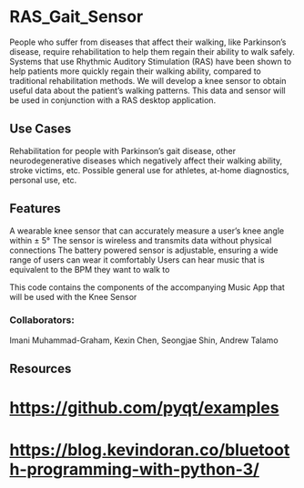 # RAS_Gait_Sensor

People who suffer from diseases that affect their walking, like Parkinson’s disease, require rehabilitation to help them regain their ability to walk safely. Systems that use Rhythmic Auditory Stimulation (RAS) have been shown to help patients more quickly regain their walking ability, compared to traditional rehabilitation methods. We will develop a knee sensor to obtain useful data about the patient’s walking patterns. This data and sensor will be used in conjunction with a RAS desktop application.

## Use Cases
Rehabilitation for people with Parkinson’s gait disease, other neurodegenerative diseases which negatively affect their walking ability, stroke victims, etc. 
Possible general use for athletes, at-home diagnostics, personal use, etc.

## Features
A wearable knee sensor that can accurately measure a user’s knee angle within ± 5°
The sensor is wireless and transmits data without physical connections
The battery powered sensor is adjustable, ensuring a wide range of users can wear it comfortably
Users can hear music that is equivalent to the BPM they want to walk to

This code contains the components of the accompanying Music App that will be used with the Knee Sensor

### Collaborators:
Imani Muhammad-Graham, Kexin Chen, Seongjae Shin, Andrew Talamo

## Resources
# https://github.com/pyqt/examples
# https://blog.kevindoran.co/bluetooth-programming-with-python-3/